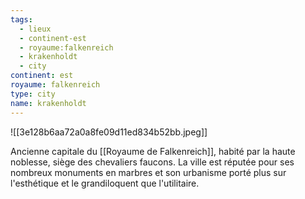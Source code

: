 ```yaml
---
tags:
  - lieux
  - continent-est
  - royaume:falkenreich
  - krakenholdt
  - city
continent: est
royaume: falkenreich
type: city
name: krakenholdt
---
```


![[3e128b6aa72a0a8fe09d11ed834b52bb.jpeg]]

Ancienne capitale du [[Royaume de Falkenreich]], habité par la haute noblesse, siège des chevaliers faucons. La ville est réputée pour ses nombreux monuments en marbres et son urbanisme porté plus sur l'esthétique et le grandiloquent que l'utilitaire.
